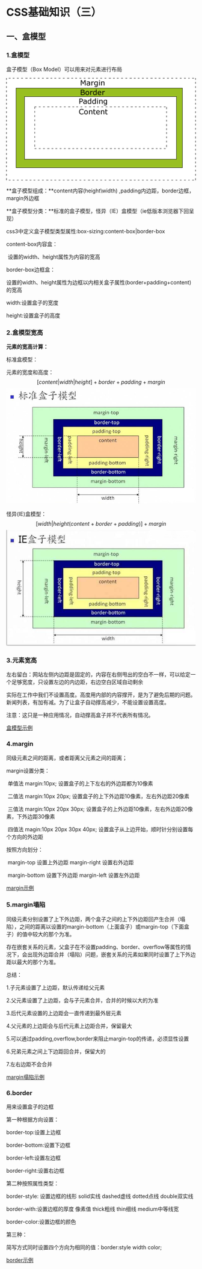 # CSS基础知识（三）

## 一、盒模型

### 1.盒模型

盒子模型（Box Model）可以用来对元素进行布局

![盒子模型](..\src\img\盒模型.gif)

**盒子模型组成：**content内容(height\width) ,padding内边距，border边框，margin外边框

**盒子模型分类：**标准的盒子模型，怪异（IE）盒模型（ie低版本浏览器下回呈现）

css3中定义盒子模型类型属性:box-sizing:content-box|border-box

content-box内容盒：

​		设置的width、height属性为内容的宽高

border-box边框盒：

​		设置的width、height属性为边框以内相关盒子属性(border+padding+content)的宽高

width:设置盒子的宽度

height:设置盒子的高度

### 2.盒模型宽高

**元素的宽高计算：**

标准盒模型：

元素的宽度和高度：
$$
[content|width|height]+border+padding+margin
$$
![标准盒模型](..\src\img\标准盒模型.jpg)

怪异(IE)盒模型：
$$
[width|height(content+border+padding)]+margin
$$
![IE盒模型](..\src\img\IE盒模型.png)

### 3.元素宽高

左右留白：网站左侧内边距是固定的，内容在右侧甩出的空白不一样，可以给定一个足够宽度，只设置左边的内边距，右边空白区域自动剩余

实际在工作中我们不设置高度。高度用内部的内容撑开，是为了避免后期的问题。新闻列表，有加有减。为了让盒子自动撑高减少，不能设置设置高度。

注意：这只是一种应用情况，自动撑高盒子并不代表所有情况。

[盒模型示例](../code/5.CSS基础(三)/1.盒模型.html)

### 4.margin

同级元素之间的距离，或者距离父元素之间的距离；

margin设置分类：

​	单值法 margin:10px; 设置盒子的上下左右的外边距都为10像素

​	二值法 margin:10px 20px; 设置盒子的上下外边距10像素，左右外边距20像素

​	三值法 margin:10px 20px 30px; 设置盒子的上外边距10像素，左右外边距20像素，下外边距30像素

​	四值法 magin:10px 20px 30px 40px; 设置盒子从上边开始，顺时针分别设置每个方向的外边距

按照方向划分：

​	margin-top 设置上外边距							margin-right 设置右外边距

​	margin-bottom 设置下外边距                     margin-left 设置左外边距 

[margin示例](..\code\5.CSS基础(三)\2.margin.html)

### 5.margin塌陷

同级元素分别设置了上下外边距，两个盒子之间的上下外边距回产生合并（塌陷），之间的距离以设置的margin-bottom（上面盒子）或margin-top（下面盒子）的值中较大的那个为准。

存在嵌套关系的元素，父盒子在不设置padding、border、overflow等属性的情况下，会出现外边距合并（塌陷）问题，嵌套关系的元素如果同时设置了上下外边距以最大的那个为准。

总结：

1.子元素设置了上边距，默认传递给父元素

2.父元素设置了上边距，会与子元素合并，合并的时候以大的为准

3.后代元素设置的上边距会一直传递到最外层元素

4.父元素的上边距会与后代元素上边距合并，保留最大

5.可以通过padding,overflow,border来阻止margin-top的传递，必须显性设置

6.兄弟元素之间上下边距回合并，保留大的

7.左右边距不会合并

[margin塌陷示例](..\code\5.CSS基础(三)\3.margin塌陷.html)

### 6.border

用来设置盒子的边框

第一种根据方向设置：

border-top:设置上边框

border-bottom:设置下边框

border-left:设置左边框

border-right:设置右边框

第二种按照属性类型：

border-style: 设置边框的线形 solid实线 dashed虚线 dotted点线 double双实线

border-with:设置边框的厚度 像素值 thick粗线 thin细线 medium中等线宽

border-color:设置边框的颜色

第三种：

简写方式同时设置四个方向为相同的值：border:style width color;

[border示例](..\code\5.CSS基础(三)\4.border.html)

